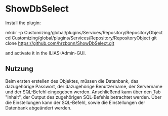 # ShowDbSelect

Install the plugin:

mkdir -p Customizing/global/plugins/Services/Repository/RepositoryObject
cd Customizing/global/plugins/Services/Repository/RepositoryObject
git clone https://github.com/hrzbonn/ShowDbSelect.git

and activate it in the ILIAS-Admin-GUI.

## Nutzung
Beim ersten erstellen des Objektes, müssen die Datenbank, das dazugehörige Passwort, der dazugehörige Benutzername, der Servername und der SQL-Befehl eingegeben werden. Anschließend kann über den Tab "Inhalt", der Output des zugehörigen SQL-Befehls betrachtet werden. Über die Einstellungen kann der SQL-Befehl, sowie die Einstellungen der Datenbank abgeändert werden. 
